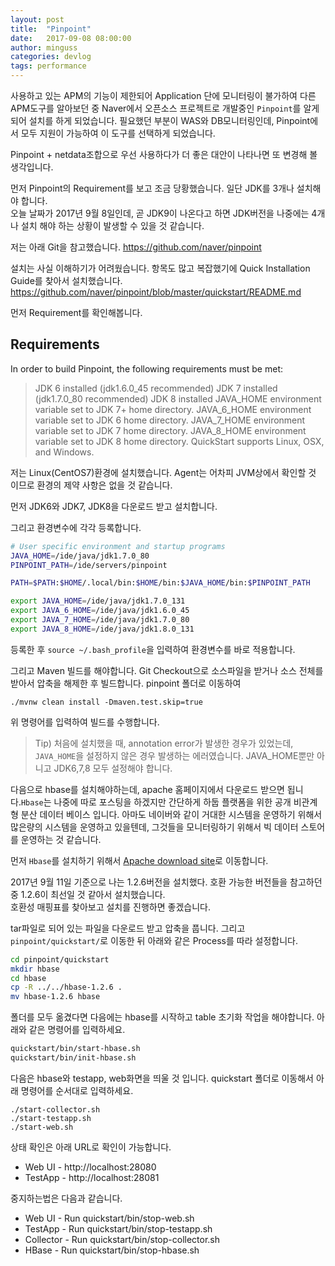 ```yaml
---
layout: post
title:  "Pinpoint"
date:   2017-09-08 08:00:00
author: minguss
categories: devlog
tags: performance
---
```



사용하고 있는 APM의 기능이 제한되어 Application 단에 모니터링이 불가하여 다른 APM도구를 알아보던 중 Naver에서 오픈소스 프로젝트로 개발중인 `Pinpoint`를 알게 되어 설치를 하게 되었습니다.
필요했던 부분이 WAS와 DB모니터링인데, Pinpoint에서 모두 지원이 가능하여 이 도구를 선택하게 되었습니다.

Pinpoint + netdata조합으로 우선 사용하다가 더 좋은 대안이 나타나면 또 변경해 볼 생각입니다.

먼저 Pinpoint의 Requirement를 보고 조금 당황했습니다.
일단 JDK를 3개나 설치해야 합니다.  
오늘 날짜가 2017년 9월 8일인데, 곧 JDK9이 나온다고 하면 JDK버전을 나중에는 4개나 설치 해야 하는 상황이 발생할 수 있을 것 같습니다.

저는 아래 Git을 참고했습니다.
https://github.com/naver/pinpoint

설치는 사실 이해하기가 어려웠습니다. 항목도 많고 복잡했기에 Quick Installation Guide를 찾아서 설치했습니다.
https://github.com/naver/pinpoint/blob/master/quickstart/README.md

먼저 Requirement를 확인해봅니다.

Requirements
---
In order to build Pinpoint, the following requirements must be met:

>JDK 6 installed (jdk1.6.0_45 recommended)
>JDK 7 installed (jdk1.7.0_80 recommended)
>JDK 8 installed
>JAVA_HOME environment variable set to JDK 7+ home directory.
>JAVA_6_HOME environment variable set to JDK 6 home directory.
>JAVA_7_HOME environment variable set to JDK 7 home directory.
>JAVA_8_HOME environment variable set to JDK 8 home directory.
>QuickStart supports Linux, OSX, and Windows.

저는 Linux(CentOS7)환경에 설치했습니다. Agent는 어차피 JVM상에서 확인할 것 이므로 환경의 제약 사항은 없을 것 같습니다.

먼저 JDK6와 JDK7, JDK8을 다운로드 받고 설치합니다.

그리고 환경변수에 각각 등록합니다.
``` bash
# User specific environment and startup programs
JAVA_HOME=/ide/java/jdk1.7.0_80
PINPOINT_PATH=/ide/servers/pinpoint

PATH=$PATH:$HOME/.local/bin:$HOME/bin:$JAVA_HOME/bin:$PINPOINT_PATH

export JAVA_HOME=/ide/java/jdk1.7.0_131
export JAVA_6_HOME=/ide/java/jdk1.6.0_45
export JAVA_7_HOME=/ide/java/jdk1.7.0_80
export JAVA_8_HOME=/ide/java/jdk1.8.0_131
```

등록한 후 `source ~/.bash_profile`을 입력하여 환경변수를 바로 적용합니다.

그리고 Maven 빌드를 해야합니다. Git Checkout으로 소스파일을 받거나 소스 전체를 받아서 압축을 해제한 후 빌드합니다.
pinpoint 폴더로 이동하여 
```
./mvnw clean install -Dmaven.test.skip=true
```
위 명령어를 입력하여 빌드를 수행합니다.

> Tip) 처음에 설치했을 때, annotation error가 발생한 경우가 있었는데, `JAVA_HOME`을 설정하지 않은 경우 발생하는 에러였습니다. JAVA_HOME뿐만 아니고 JDK6,7,8 모두 설정해야 합니다.

다음으로 hbase를 설치해야하는데, apache 홈페이지에서 다운로드 받으면 됩니다.`Hbase`는 나중에 따로 포스팅을 하겠지만 간단하게 하둡 플랫폼을 위한 공개 비관계형 분산 데이터 베이스 입니다. 아마도 네이버와 같이 거대한 시스템을 운영하기 위해서 많은량의 시스템을 운영하고 있을텐데, 그것들을 모니터링하기 위해서 빅 데이터 스토어를 운영하는 것 같습니다.

먼저 `Hbase`를 설치하기 위해서 [Apache download site](http://apache.mirror.cdnetworks.com/hbase/)로 이동합니다.

2017년 9월 11일 기준으로 나는 1.2.6버전을 설치했다. 호환 가능한 버전들을 참고하던 중 1.2.6이 최선일 것 같아서 설치했습니다.  
호환성 매핑표를 찾아보고 설치를 진행하면 좋겠습니다.

tar파일로 되어 있는 파일을 다운로드 받고 압축을 풉니다. 그리고 `pinpoint/quickstart/`로 이동한 뒤 아래와 같은 Process를 따라 설정합니다.

``` bash
cd pinpoint/quickstart
mkdir hbase
cd hbase
cp -R ../../hbase-1.2.6 .
mv hbase-1.2.6 hbase
```

폴더를 모두 옮겼다면 다음에는 hbase를 시작하고 table 초기화 작업을 해야합니다. 아래와 같은 명령어를 입력하세요.
``` bash
quickstart/bin/start-hbase.sh
quickstart/bin/init-hbase.sh
```

다음은 hbase와 testapp, web화면을 띄울 것 입니다. quickstart 폴더로 이동해서 아래 명령어를 순서대로 입력하세요.
```
./start-collector.sh
./start-testapp.sh
./start-web.sh
```

상태 확인은 아래 URL로 확인이 가능합니다.
- Web UI - http://localhost:28080
- TestApp - http://localhost:28081

중지하는법은 다음과 같습니다.
- Web UI - Run quickstart/bin/stop-web.sh
- TestApp - Run quickstart/bin/stop-testapp.sh
- Collector - Run quickstart/bin/stop-collector.sh
- HBase - Run quickstart/bin/stop-hbase.sh